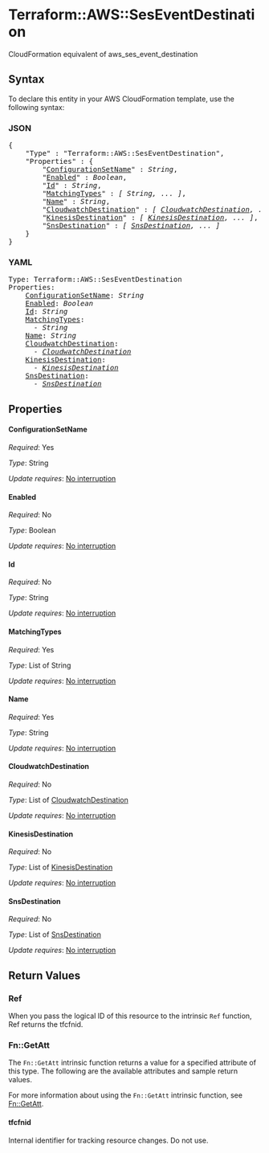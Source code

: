 # Terraform::AWS::SesEventDestination

CloudFormation equivalent of aws_ses_event_destination

## Syntax

To declare this entity in your AWS CloudFormation template, use the following syntax:

### JSON

<pre>
{
    "Type" : "Terraform::AWS::SesEventDestination",
    "Properties" : {
        "<a href="#configurationsetname" title="ConfigurationSetName">ConfigurationSetName</a>" : <i>String</i>,
        "<a href="#enabled" title="Enabled">Enabled</a>" : <i>Boolean</i>,
        "<a href="#id" title="Id">Id</a>" : <i>String</i>,
        "<a href="#matchingtypes" title="MatchingTypes">MatchingTypes</a>" : <i>[ String, ... ]</i>,
        "<a href="#name" title="Name">Name</a>" : <i>String</i>,
        "<a href="#cloudwatchdestination" title="CloudwatchDestination">CloudwatchDestination</a>" : <i>[ <a href="cloudwatchdestination.md">CloudwatchDestination</a>, ... ]</i>,
        "<a href="#kinesisdestination" title="KinesisDestination">KinesisDestination</a>" : <i>[ <a href="kinesisdestination.md">KinesisDestination</a>, ... ]</i>,
        "<a href="#snsdestination" title="SnsDestination">SnsDestination</a>" : <i>[ <a href="snsdestination.md">SnsDestination</a>, ... ]</i>
    }
}
</pre>

### YAML

<pre>
Type: Terraform::AWS::SesEventDestination
Properties:
    <a href="#configurationsetname" title="ConfigurationSetName">ConfigurationSetName</a>: <i>String</i>
    <a href="#enabled" title="Enabled">Enabled</a>: <i>Boolean</i>
    <a href="#id" title="Id">Id</a>: <i>String</i>
    <a href="#matchingtypes" title="MatchingTypes">MatchingTypes</a>: <i>
      - String</i>
    <a href="#name" title="Name">Name</a>: <i>String</i>
    <a href="#cloudwatchdestination" title="CloudwatchDestination">CloudwatchDestination</a>: <i>
      - <a href="cloudwatchdestination.md">CloudwatchDestination</a></i>
    <a href="#kinesisdestination" title="KinesisDestination">KinesisDestination</a>: <i>
      - <a href="kinesisdestination.md">KinesisDestination</a></i>
    <a href="#snsdestination" title="SnsDestination">SnsDestination</a>: <i>
      - <a href="snsdestination.md">SnsDestination</a></i>
</pre>

## Properties

#### ConfigurationSetName

_Required_: Yes

_Type_: String

_Update requires_: [No interruption](https://docs.aws.amazon.com/AWSCloudFormation/latest/UserGuide/using-cfn-updating-stacks-update-behaviors.html#update-no-interrupt)

#### Enabled

_Required_: No

_Type_: Boolean

_Update requires_: [No interruption](https://docs.aws.amazon.com/AWSCloudFormation/latest/UserGuide/using-cfn-updating-stacks-update-behaviors.html#update-no-interrupt)

#### Id

_Required_: No

_Type_: String

_Update requires_: [No interruption](https://docs.aws.amazon.com/AWSCloudFormation/latest/UserGuide/using-cfn-updating-stacks-update-behaviors.html#update-no-interrupt)

#### MatchingTypes

_Required_: Yes

_Type_: List of String

_Update requires_: [No interruption](https://docs.aws.amazon.com/AWSCloudFormation/latest/UserGuide/using-cfn-updating-stacks-update-behaviors.html#update-no-interrupt)

#### Name

_Required_: Yes

_Type_: String

_Update requires_: [No interruption](https://docs.aws.amazon.com/AWSCloudFormation/latest/UserGuide/using-cfn-updating-stacks-update-behaviors.html#update-no-interrupt)

#### CloudwatchDestination

_Required_: No

_Type_: List of <a href="cloudwatchdestination.md">CloudwatchDestination</a>

_Update requires_: [No interruption](https://docs.aws.amazon.com/AWSCloudFormation/latest/UserGuide/using-cfn-updating-stacks-update-behaviors.html#update-no-interrupt)

#### KinesisDestination

_Required_: No

_Type_: List of <a href="kinesisdestination.md">KinesisDestination</a>

_Update requires_: [No interruption](https://docs.aws.amazon.com/AWSCloudFormation/latest/UserGuide/using-cfn-updating-stacks-update-behaviors.html#update-no-interrupt)

#### SnsDestination

_Required_: No

_Type_: List of <a href="snsdestination.md">SnsDestination</a>

_Update requires_: [No interruption](https://docs.aws.amazon.com/AWSCloudFormation/latest/UserGuide/using-cfn-updating-stacks-update-behaviors.html#update-no-interrupt)

## Return Values

### Ref

When you pass the logical ID of this resource to the intrinsic `Ref` function, Ref returns the tfcfnid.

### Fn::GetAtt

The `Fn::GetAtt` intrinsic function returns a value for a specified attribute of this type. The following are the available attributes and sample return values.

For more information about using the `Fn::GetAtt` intrinsic function, see [Fn::GetAtt](https://docs.aws.amazon.com/AWSCloudFormation/latest/UserGuide/intrinsic-function-reference-getatt.html).

#### tfcfnid

Internal identifier for tracking resource changes. Do not use.

